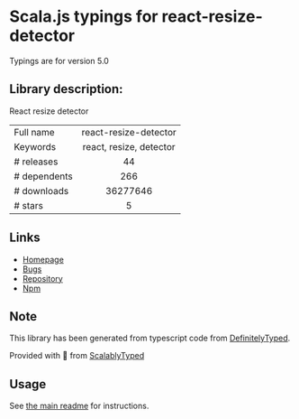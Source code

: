 
# Scala.js typings for react-resize-detector

Typings are for version 5.0

## Library description:
React resize detector

|                    |                 |
| ------------------ | :-------------: |
| Full name          | react-resize-detector |
| Keywords           | react, resize, detector |
| # releases         | 44 |
| # dependents       | 266 |
| # downloads        | 36277646 |
| # stars            | 5 |

## Links
- [Homepage](https://github.com/maslianok/react-resize-detector)
- [Bugs](https://github.com/maslianok/react-resize-detector/issues)
- [Repository](https://github.com/maslianok/react-resize-detector)
- [Npm](https://www.npmjs.com/package/react-resize-detector)
    


## Note
This library has been generated from typescript code from [DefinitelyTyped](https://definitelytyped.org).

Provided with :purple_heart: from [ScalablyTyped](https://github.com/oyvindberg/ScalablyTyped)

## Usage
See [the main readme](../../readme.md) for instructions.


